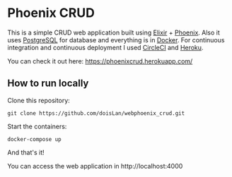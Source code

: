 # Phoenix CRUD
This is a simple CRUD web application built using [Elixir](http://elixir-lang.github.io/) + [Phoenix](http://phoenixframework.org/). Also it uses [PostgreSQL](https://www.postgresql.org/) for database and everything is in [Docker](https://www.docker.com/). For continuous integration and continuous deployment I used [CircleCI](https://circleci.com/) and [Heroku](https://dashboard.heroku.com/).


You can check it out here: https://phoenixcrud.herokuapp.com/

## How to run locally

Clone this repository: 

```
git clone https://github.com/doisLan/webphoenix_crud.git
```

Start the containers: 

```
docker-compose up
```

And that's it! 

You can access the web application in http://localhost:4000
